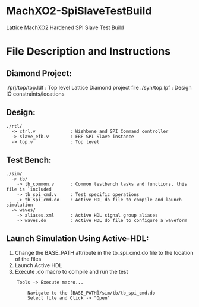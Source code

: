 # MachXO2-SpiSlaveTestBuild
Lattice MachXO2 Hardened SPI Slave Test Build

# File Description and Instructions

## Diamond Project:

./prj/top/top.ldf       : Top level Lattice Diamond project file
./syn/top.lpf           : Design IO constraints/locations


## Design:
```
./rtl/
  -> ctrl.v             : Wishbone and SPI Command controller
  -> slave_efb.v        : EBF SPI Slave instance
  -> top.v              : Top level
```

## Test Bench:
```
./sim/
  -> tb/
    -> tb_common.v      : Common testbench tasks and functions, this file is `included
    -> tb_spi_cmd.v     : Test specific operations
    -> tb_spi_cmd.do    : Active HDL do file to compile and launch simulation
  -> waves/
    -> aliases.xml      : Active HDL signal group aliases
    -> waves.do         : Active HDL do file to configure a waveform
```

## Launch Simulation Using Active-HDL:

1.  Change the BASE_PATH attribute in the tb_spi_cmd.do file to the location of the files
2.  Launch Active HDL
3.  Execute .do macro to compile and run the test

```
    Tools -> Execute macro...

        Navigate to the [BASE_PATH]/sim/tb/tb_spi_cmd.do
        Select file and Click -> "Open"
```
